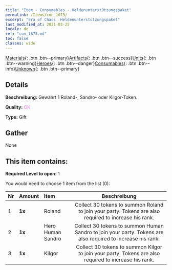 ```yaml
---
title: "Item - Consumables - Heldenunterstützungspaket"
permalink: /Items/con_1673/
excerpt: "Era of Chaos  Heldenunterstützungspaket"
last_modified_at: 2021-03-25
locale: de
ref: "con_1673.md"
toc: false
classes: wide
---
```

 [Materials](/de/Items/){: .btn .btn--primary}[Artifacts](/de/Items/Artifacts/){: .btn .btn--success}[Units](/de/Items/Units/){: .btn .btn--warning}[Heroes](/de/Items/Heroes/){: .btn .btn--danger}[Consumables](/de/Items/Consumables/){: .btn .btn--info}[Unknown](/de/Items/Unknown/){: .btn .btn--primary}

## Details
 **Beschreibung:** Gewährt 1 Roland-, Sandro- oder Kilgor-Token.

 **Quality:** <span style="color: #DA70D6">OK</span>

 **Type:** Gift

## Gather

  None

## This item contains:

 **Required Level to open:** 1

 You would need to choose 1 item from the list (0):

  | Nr | Amount |     Item    | Beschreibung |
  |:---|:-------|:------------|:-----------:|
  | 1 |  **1x** | Roland | Collect 30 tokens to summon Roland to join your party. Tokens are also required to increase his rank.  | 
  | 2 |  **1x** | Hero Human Sandro | Collect 30 tokens to summon Human Sandro to join your party. Tokens are also required to increase his rank.  | 
  | 3 |  **1x** | Kilgor | Collect 30 tokens to summon Kilgor to join your party. Tokens are also required to increase his rank.  | 
